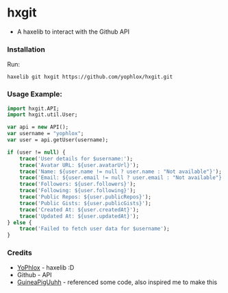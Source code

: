 # hxgit

* A haxelib to interact with the Github API

### Installation

Run: 
```
haxelib git hxgit https://github.com/yophlox/hxgit.git
```

### Usage Example:

```haxe
import hxgit.API;
import hxgit.util.User;

var api = new API();
var username = "yophlox";
var user = api.getUser(username);

if (user != null) {
    trace('User details for $username:');
    trace('Avatar URL: ${user.avatarUrl}');
    trace('Name: ${user.name != null ? user.name : "Not available"}');
    trace('Email: ${user.email != null ? user.email : "Not available"}');
    trace('Followers: ${user.followers}');
    trace('Following: ${user.following}');
    trace('Public Repos: ${user.publicRepos}');
    trace('Public Gists: ${user.publicGists}');
    trace('Created At: ${user.createdAt}');
    trace('Updated At: ${user.updatedAt}');
} else {
    trace('Failed to fetch user data for $username');
}
```

### Credits

* [YoPhlox](https://github.com/yophlox) - haxelib :D
* Github - API
* [GuineaPigUuhh](https://github.com/GuineaPigUuhh/haxe-github) - referenced some code, also inspired me to make this